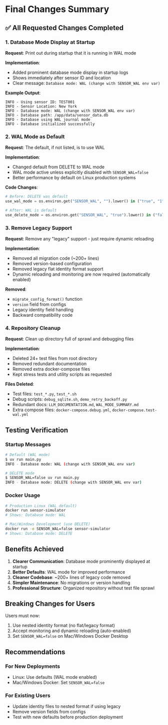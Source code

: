 # Final Changes Summary

## ✅ All Requested Changes Completed

### 1. Database Mode Display at Startup
**Request**: Print out during startup that it is running in WAL mode

**Implementation**:
- Added prominent database mode display in startup logs
- Shows immediately after sensor ID and location
- Clear message: `Database mode: WAL (change with SENSOR_WAL env var)`

**Example Output**:
```
INFO - Using sensor ID: TEST001
INFO - Sensor Location: New York
INFO - Database mode: WAL (change with SENSOR_WAL env var)
INFO - Database path: /app/data/sensor_data.db
INFO - Database using WAL journal mode
INFO - Database initialized successfully
```

### 2. WAL Mode as Default
**Request**: The default, if not listed, is to use WAL

**Implementation**:
- Changed default from DELETE to WAL mode
- WAL mode active unless explicitly disabled with `SENSOR_WAL=false`
- Better performance by default on Linux production systems

**Code Changes**:
```python
# Before: DELETE was default
use_wal_mode = os.environ.get("SENSOR_WAL", "").lower() in ("true", "1", "yes", "on")

# After: WAL is default  
use_delete_mode = os.environ.get("SENSOR_WAL", "true").lower() in ("false", "0", "no", "off", "delete")
```

### 3. Remove Legacy Support
**Request**: Remove any "legacy" support - just require dynamic reloading

**Implementation**:
- Removed all migration code (~200+ lines)
- Removed version-based configuration
- Removed legacy flat identity format support
- Dynamic reloading and monitoring are now required (automatically enabled)

**Removed**:
- `migrate_config_format()` function
- `version` field from configs
- Legacy identity field handling
- Backward compatibility code

### 4. Repository Cleanup
**Request**: Clean up directory full of sprawl and debugging files

**Implementation**:
- Deleted 24+ test files from root directory
- Removed redundant documentation
- Removed extra docker-compose files
- Kept stress tests and utility scripts as requested

**Files Deleted**:
- Test files: `test_*.py`, `test_*.sh`
- Debug scripts: `debug_sqlite.sh`, `demo_retry_backoff.py`
- Redundant docs: `LLM_DOCUMENTATION.md`, `WAL_MODE_SUMMARY.md`
- Extra compose files: `docker-compose.debug.yml`, `docker-compose.test-wal.yml`

## Testing Verification

### Startup Messages
```bash
# Default (WAL mode)
$ uv run main.py
INFO - Database mode: WAL (change with SENSOR_WAL env var)

# DELETE mode
$ SENSOR_WAL=false uv run main.py
INFO - Database mode: DELETE (change with SENSOR_WAL env var)
```

### Docker Usage
```bash
# Production Linux (WAL default)
docker run sensor-simulator
# Shows: Database mode: WAL

# Mac/Windows Development (use DELETE)
docker run -e SENSOR_WAL=false sensor-simulator
# Shows: Database mode: DELETE
```

## Benefits Achieved

1. **Clearer Communication**: Database mode prominently displayed at startup
2. **Better Defaults**: WAL mode for improved performance
3. **Cleaner Codebase**: ~200+ lines of legacy code removed
4. **Simpler Maintenance**: No migrations or version handling
5. **Professional Structure**: Organized repository without test file sprawl

## Breaking Changes for Users

Users must now:
1. Use nested identity format (no flat/legacy format)
2. Accept monitoring and dynamic reloading (auto-enabled)
3. Set `SENSOR_WAL=false` on Mac/Windows Docker Desktop

## Recommendations

### For New Deployments
- Linux: Use defaults (WAL mode enabled)
- Mac/Windows Docker: Set `SENSOR_WAL=false`

### For Existing Users
- Update identity files to nested format if using legacy
- Remove version fields from configs
- Test with new defaults before production deployment